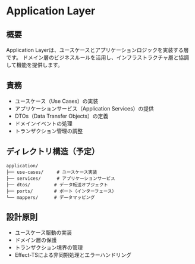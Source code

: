 # Application Layer

## 概要

Application Layerは、ユースケースとアプリケーションロジックを実装する層です。
ドメイン層のビジネスルールを活用し、インフラストラクチャ層と協調して機能を提供します。

## 責務

- ユースケース（Use Cases）の実装
- アプリケーションサービス（Application Services）の提供
- DTOs（Data Transfer Objects）の定義
- ドメインイベントの処理
- トランザクション管理の調整

## ディレクトリ構造（予定）

```
application/
├── use-cases/     # ユースケース実装
├── services/      # アプリケーションサービス
├── dtos/         # データ転送オブジェクト
├── ports/        # ポート（インターフェース）
└── mappers/      # データマッピング
```

## 設計原則

- ユースケース駆動の実装
- ドメイン層の保護
- トランザクション境界の管理
- Effect-TSによる非同期処理とエラーハンドリング
